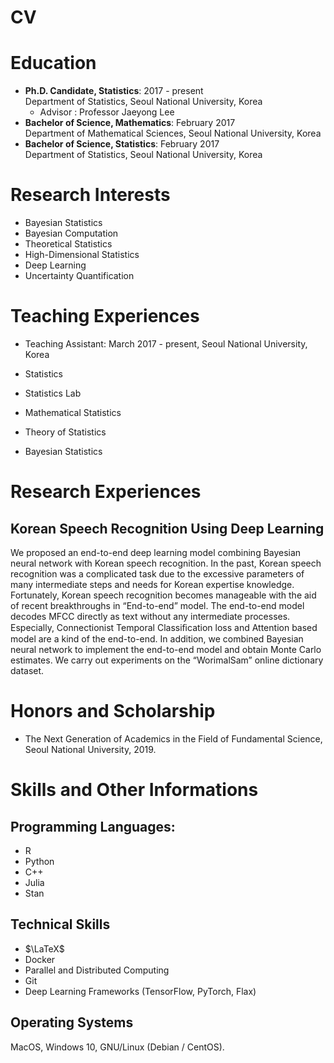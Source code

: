 # CV


# Education 

* **Ph.D. Candidate, Statistics**: 2017 - present<br>Department of Statistics, Seoul National University, Korea
  * Advisor : Professor Jaeyong Lee
* **Bachelor of Science, Mathematics**: February 2017<br>Department of Mathematical Sciences, Seoul National University, Korea
* **Bachelor of Science, Statistics**: February 2017<br>Department of Statistics, Seoul National University, Korea

# Research Interests

* Bayesian Statistics 
* Bayesian Computation 
* Theoretical Statistics
* High-Dimensional Statistics
* Deep Learning
* Uncertainty Quantification

# Teaching Experiences

* Teaching Assistant: March 2017 - present, Seoul National University, Korea

* Statistics
* Statistics Lab
* Mathematical Statistics
* Theory of Statistics
* Bayesian Statistics

# Research Experiences

## Korean Speech Recognition Using Deep Learning

We proposed an end-to-end deep learning model combining Bayesian neural network with Korean speech recognition. In the past, Korean speech recognition was a complicated task due to the excessive parameters of many intermediate steps and needs for Korean expertise knowledge. Fortunately, Korean speech recognition becomes manageable with the aid of recent breakthroughs in “End-to-end” model. The end-to-end model decodes MFCC directly as text without any intermediate processes. Especially, Connectionist Temporal Classiﬁcation loss and Attention based model are a kind of the end-to-end. In addition, we combined Bayesian neural network to implement the end-to-end model and obtain Monte Carlo estimates. We carry out experiments on the “WorimalSam” online dictionary dataset.

<!-- ## Project Experiences -->

<!-- To be filled -->

# Honors and Scholarship

* The Next Generation of Academics in the Field of Fundamental Science, Seoul National University, 2019.

# Skills and Other Informations

## Programming Languages:

* R
* Python
* C++
* Julia
* Stan

## Technical Skills

* $\LaTeX$
* Docker
* Parallel and Distributed Computing
* Git
* Deep Learning Frameworks (TensorFlow, PyTorch, Flax)

## Operating Systems

MacOS, Windows 10, GNU/Linux (Debian / CentOS).

